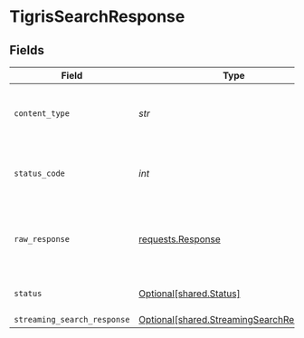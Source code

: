 # TigrisSearchResponse


## Fields

| Field                                                                                      | Type                                                                                       | Required                                                                                   | Description                                                                                |
| ------------------------------------------------------------------------------------------ | ------------------------------------------------------------------------------------------ | ------------------------------------------------------------------------------------------ | ------------------------------------------------------------------------------------------ |
| `content_type`                                                                             | *str*                                                                                      | :heavy_check_mark:                                                                         | HTTP response content type for this operation                                              |
| `status_code`                                                                              | *int*                                                                                      | :heavy_check_mark:                                                                         | HTTP response status code for this operation                                               |
| `raw_response`                                                                             | [requests.Response](https://requests.readthedocs.io/en/latest/api/#requests.Response)      | :heavy_minus_sign:                                                                         | Raw HTTP response; suitable for custom response parsing                                    |
| `status`                                                                                   | [Optional[shared.Status]](../../models/shared/status.md)                                   | :heavy_minus_sign:                                                                         | Default error response                                                                     |
| `streaming_search_response`                                                                | [Optional[shared.StreamingSearchResponse]](../../models/shared/streamingsearchresponse.md) | :heavy_minus_sign:                                                                         | OK                                                                                         |